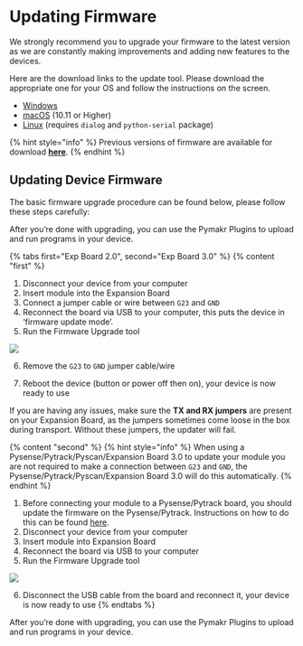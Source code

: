 # Updating Firmware

We strongly recommend you to upgrade your firmware to the latest version as we are constantly making improvements and adding new features to the devices.

Here are the download links to the update tool. Please download the appropriate one for your OS and follow the instructions on the screen.

* [Windows](https://software.pycom.io/findupgrade?product=pycom-firmware-updater&type=all&platform=win32&redirect=true)
* [macOS](https://software.pycom.io/findupgrade?product=pycom-firmware-updater&type=all&platform=macos&redirect=true) \(10.11 or Higher\)
* [Linux](https://software.pycom.io/findupgrade?product=pycom-firmware-updater&type=all&platform=unix&redirect=true) \(requires `dialog` and `python-serial` package\)

{% hint style="info" %}
Previous versions of firmware are available for download [**here**](../../advance/downgrade.md).
{% endhint %}

## Updating Device Firmware

The basic firmware upgrade procedure can be found below, please follow these steps carefully:

After you’re done with upgrading, you can use the Pymakr Plugins to upload and run programs in your device.

{% tabs first="Exp Board 2.0", second="Exp Board 3.0" %}
{% content "first" %}
1. Disconnect your device from your computer
2. Insert module into the Expansion Board
3. Connect a jumper cable or wire between `G23` and `GND`
4. Reconnect the board via USB to your computer, this puts the device in ‘firmware update mode’.
5. Run the Firmware Upgrade tool

![](../../gitbook/assets/firmware-update.png)

6. Remove the `G23` to `GND` jumper cable/wire

7. Reboot the device \(button or power off then on\), your device is now ready to use

If you are having any issues, make sure the **TX and RX jumpers** are present on your Expansion Board, as the jumpers sometimes come loose in the box during transport. Without these jumpers, the updater will fail.


{% content "second" %}
{% hint style="info" %}
When using a Pysense/Pytrack/Pyscan/Expansion Board 3.0 to update your module you are not required to make a connection between `G23` and `GND`, the Pysense/Pytrack/Pyscan/Expansion Board 3.0 will do this automatically.
{% endhint %}

1. Before connecting your module to a Pysense/Pytrack board, you should update the firmware on the Pysense/Pytrack. Instructions on how to do this can be found [here](../../pytrackpysense/installation/firmware.md).
2. Disconnect your device from your computer
3. Insert module into Expansion Board
4. Reconnect the board via USB to your computer
5. Run the Firmware Upgrade tool

![](../../gitbook/assets/firmware-update-2.png)

6. Disconnect the USB cable from the board and reconnect it, your device is now ready to use
{% endtabs %}

After you’re done with upgrading, you can use the Pymakr Plugins to upload and run programs in your device.

